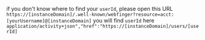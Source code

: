 if you don't know where to find your `userId`, please open this URL
`https://[instanceDomain]/.well-known/webfinger?resource=acct:[yourUsername]@[instanceDomain]`
you will find `userId` here
`application/activity+json","href":"https://[instanceDomain]/users/[userId]`